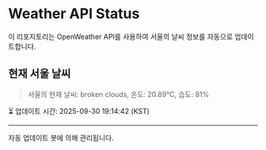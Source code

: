 
# Weather API Status

이 리포지토리는 OpenWeather API를 사용하여 서울의 날씨 정보를 자동으로 업데이트합니다.

## 현재 서울 날씨
> 서울의 현재 날씨: broken clouds, 온도: 20.89°C, 습도: 81%

⏳ 업데이트 시간: 2025-09-30 19:14:42 (KST)

---
자동 업데이트 봇에 의해 관리됩니다.
